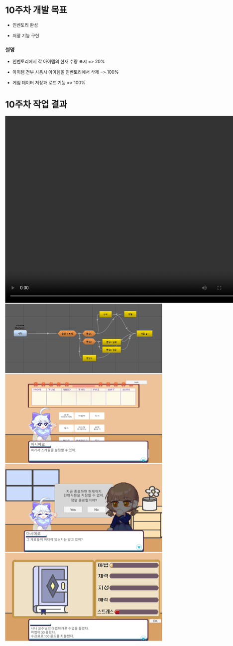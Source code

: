 # 10주차 개발 목표

* 인벤토리 완성

* 저장 기능 구현

### 설명

* 인벤토리에서 각 아이템의 현재 수량 표시 => 20%

* 아이템 전부 사용시 아이템을 인벤토리에서 삭제 => 100%

* 게임 데이터 저장과 로드 기능 => 100%


# 10주차 작업 결과

<video controls width="760" height="600">
  <source src="Regina_10주차_작업결과.mp4" type="video/mp4">
  Sorry, your browser doesn't support embedded videos.
</video>

<img src ="./img/10WEndingStroy.png">
<img src ="./img/10WTutorial.png">
<img src ="./img/10WQuit.png">
<img src ="./img/10WStat.png">
